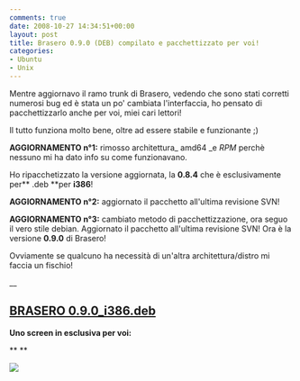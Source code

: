 ```yaml
---
comments: true
date: 2008-10-27 14:34:51+00:00
layout: post
title: Brasero 0.9.0 (DEB) compilato e pacchettizzato per voi!
categories:
- Ubuntu
- Unix
---
```


Mentre aggiornavo il ramo trunk di Brasero, vedendo che sono stati corretti numerosi bug ed è stata un po' cambiata l'interfaccia, ho pensato di pacchettizzarlo anche per voi, miei cari lettori!

Il tutto funziona molto bene, oltre ad essere stabile e funzionante ;)

**AGGIORNAMENTO n°1:** rimosso architettura_ amd64 _e _RPM_ perchè nessuno mi ha dato info su come funzionavano.

Ho ripacchetizzato la versione aggiornata, la **0.8.4** che è esclusivamente per** .deb **per **i386**!

**AGGIORNAMENTO n°2:** aggiornato il pacchetto all'ultima revisione SVN!

**AGGIORNAMENTO n°3:** cambiato metodo di pacchettizzazione, ora seguo il vero stile debian. Aggiornato il pacchetto all'ultima revisione SVN! Ora è la versione **0.9.0** di Brasero!

Ovviamente se qualcuno ha necessità di un'altra architettura/distro mi faccia un fischio!

__


## [BRASERO 0.9.0_i386.deb](http://www.fileden.com/files/2008/6/10/1953114/brasero-svn15122008_0.9.0_i386.deb)






**Uno screen in esclusiva per voi:**

**
**


[![](http://www.allfreeportal.com/imghost/thumbs/317725brasero.png)](http://www.allfreeportal.com/imghost/viewer.php?id=317725brasero.png)
